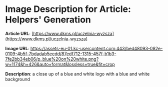 # Image Description for Article: Helpers' Generation
**Article URL**: [https://www.dkms.pl/uczelnia-wyzsza](https://www.dkms.pl/uczelnia-wyzsza)

**Image URL**: https://assets-eu-01.kc-usercontent.com:443/bed48093-082e-0109-4b5f-7bdadab5eedd/87edf712-1315-457f-b1b3-7fe2bb34eb06/p_blue%20on%20white.png?w=1174&h=426&auto=format&lossless=true&fit=crop

**Description**: a close up of a blue and white logo with a blue and white background
